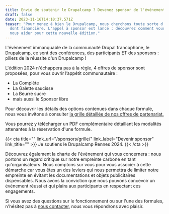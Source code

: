 ```yaml
---
title: Envie de soutenir le Drupalcamp ? Devenez sponsor de l'évènement
draft: false
date: 2023-11-16T14:10:37.571Z
teaser: "Pour menez à bien le Drupalcamp, nous cherchons toute sorte d'aide,
  dont financière. L'appel à sponsor est lancé : découvrez comment vous pouvez
  nous aider pour cette nouvelle édition."
---
```


L'évènement immanquable de la communauté Drupal francophone, le Drupalcamp, ce sont des conférences, des participants ET des sponsors : piliers de la réussite d'un Drupalcamp !

L'édition 2024 n'échappera pas à la règle, 4 offres de sponsor sont proposées, pour vous ouvrir l’appétit communautaire :

* La Complète
* La Galette saucisse
* La Beurre sucre
* mais aussi le Sponsor libre

Pour découvrir les détails des options contenues dans chaque formule, nous vous invitons à consulter [la grille détaillée de nos offres de partenariat.](/sponsors/grille/)

Vous pourrez y télécharger un PDF complémentaire détaillant les modalités attenantes à la réservation d'une formule.

{{< cta
title=""
link_url="/sponsors/grille/"
link_label="Devenir sponsor"
link_title="" >}}
Je soutiens le Drupalcamp Rennes 2024.
{{< /cta >}}

Découvrez également la charte de l'évènement qui vous concernera : nous portons un regard critique sur notre empreinte carbone en tant qu'organisateurs. Nous comptons sur vous pour vous associer à cette démarche car vous êtes un des leviers qui nous permettra de limiter notre empreinte en évitant les documentations et objets publicitaires dispensables. Nous avons la conviction que nous pouvons concevoir un événement réussi et qui plaira aux participants en respectant ces engagements.

Si vous avez des questions sur le fonctionnement ou sur l'une des formules, n'hésitez pas à [nous contacter](/contact/), nous vous répondrons avec plaisir.